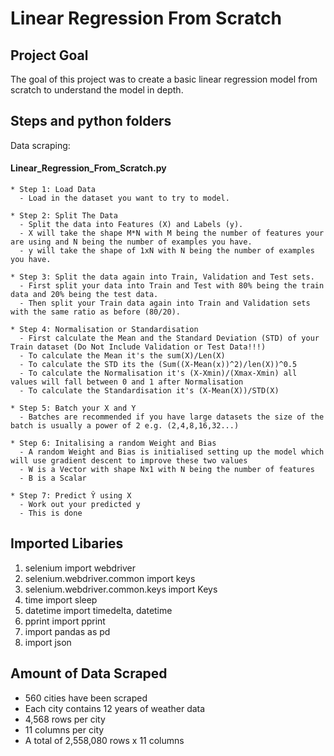 Linear Regression From Scratch
=======
Project Goal
---------------

The goal of this project was to create a basic linear regression model from scratch to understand the model in depth.

Steps and python folders 
-----------
Data scraping:

  #### Linear_Regression_From_Scratch.py
    
    * Step 1: Load Data
      - Load in the dataset you want to try to model.
    
    * Step 2: Split The Data
      - Split the data into Features (X) and Labels (y).
      - X will take the shape M*N with M being the number of features your are using and N being the number of examples you have.
      - y will take the shape of 1xN with N being the number of examples you have. 
    
    * Step 3: Split the data again into Train, Validation and Test sets.
      - First split your data into Train and Test with 80% being the train data and 20% being the test data.
      - Then split your Train data again into Train and Validation sets with the same ratio as before (80/20).
    
    * Step 4: Normalisation or Standardisation
      - First calculate the Mean and the Standard Deviation (STD) of your Train dataset (Do Not Include Validation or Test Data!!!)
      - To calculate the Mean it's the sum(X)/Len(X)
      - To calculate the STD its the (Sum((X-Mean(x))^2)/len(X))^0.5
      - To calculate the Normalisation it's (X-Xmin)/(Xmax-Xmin) all values will fall between 0 and 1 after Normalisation
      - To calculate the Standardisation it's (X-Mean(X))/STD(X)
    
    * Step 5: Batch your X and Y
      - Batches are recommended if you have large datasets the size of the batch is usually a power of 2 e.g. (2,4,8,16,32...)
    
    * Step 6: Initalising a random Weight and Bias
      - A random Weight and Bias is initialised setting up the model which will use gradient descent to improve these two values
      - W is a Vector with shape Nx1 with N being the number of features
      - B is a Scalar

    * Step 7: Predict Ŷ using X
      - Work out your predicted y
      - This is done

Imported Libaries
-----------   

1. selenium import webdriver
2. selenium.webdriver.common import keys
3. selenium.webdriver.common.keys import Keys
4. time import sleep
5. datetime import timedelta, datetime
6. pprint import pprint
7. import pandas as pd
8. import json

Amount of Data Scraped
----------------------

* 560 cities have been scraped
* Each city contains 12 years of weather data
* 4,568 rows per city
* 11 columns per city
* A total of 2,558,080 rows x 11 columns
